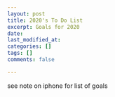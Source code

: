 ```yaml
---
layout: post
title: 2020's To Do List
excerpt: Goals for 2020
date: 
last_modified_at: 
categories: []
tags: []
comments: false

---
```

see note on iphone for list of goals